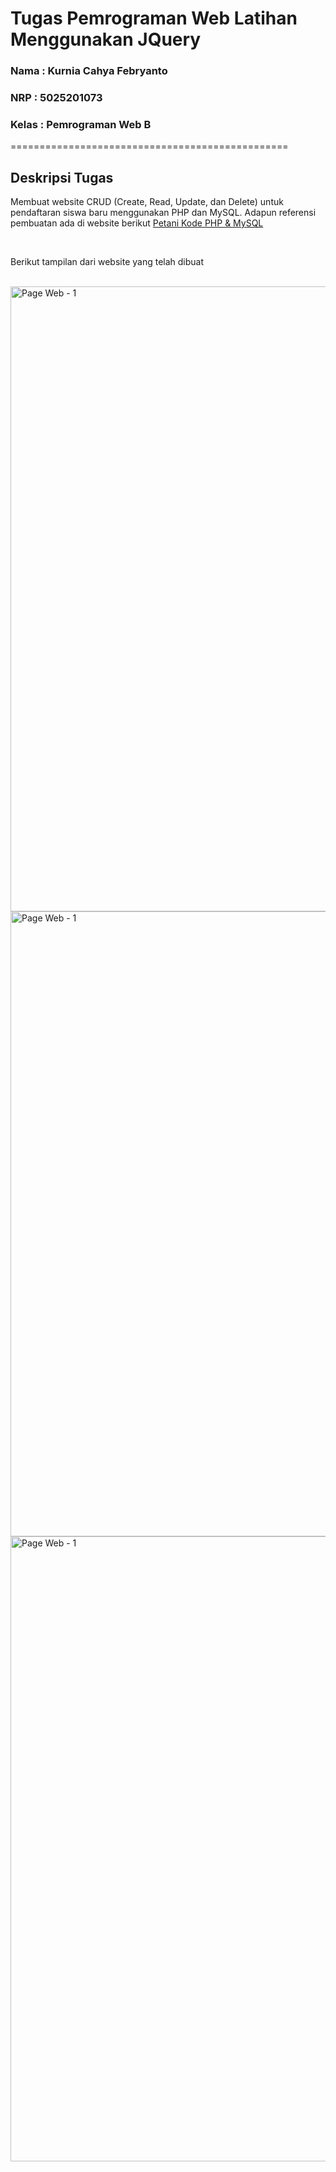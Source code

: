 # Tugas Pemrograman Web Latihan Menggunakan JQuery

### Nama : Kurnia Cahya Febryanto

### NRP : 5025201073

### Kelas : Pemrograman Web B

================================================

## Deskripsi Tugas

Membuat website CRUD (Create, Read, Update, dan Delete) untuk pendaftaran siswa baru menggunakan PHP dan MySQL. Adapun referensi pembuatan ada di website berikut <a href="https://www.petanikode.com/tutorial-php-mysql/">Petani Kode PHP & MySQL</a> 

<br/>

Berikut tampilan dari website yang telah dibuat

</br>

<img src="https://user-images.githubusercontent.com/70510279/202308693-b2e9807d-1194-43b7-b3a1-6ec2000df57d.png" alt="Page Web - 1" width="1000"/>

</br>

<img src="https://user-images.githubusercontent.com/70510279/202308830-09bcd007-161c-44f1-9861-834fdcef4786.png" alt="Page Web - 1" width="1000"/>

</br>

<img src="https://user-images.githubusercontent.com/70510279/202309078-56b24500-e949-43cb-979e-03df31c47102.png" alt="Page Web - 1" width="1000"/>
